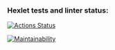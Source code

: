 ### Hexlet tests and linter status:

[![Actions Status](https://github.com/vishnevoe/backend-project-44/workflows/hexlet-check/badge.svg)](https://github.com/vishnevoe/backend-project-44/actions)

[![Maintainability](https://api.codeclimate.com/v1/badges/7293d384b8bbf8481dac/maintainability)](https://codeclimate.com/github/vishnevoe/backend-project-44/maintainability)
